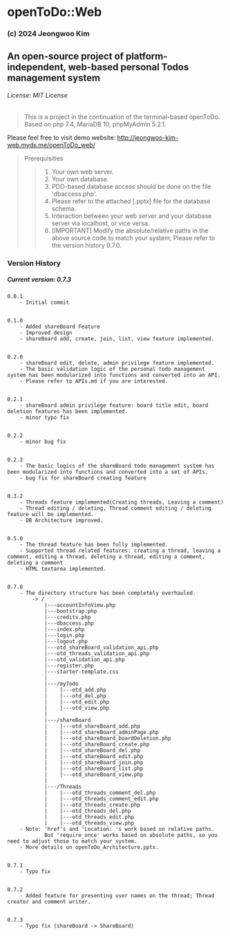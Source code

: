 # openToDo::Web
### (c) 2024 Jeongwoo Kim
## An open-source project of platform-independent, web-based personal Todos management system
###### License: MIT License

> This is a project in the continuation of the terminal-based openToDo.
> Based on php 7.4, MariaDB 10, phpMyAdmin 5.2.1.

Please feel free to visit demo website: http://jeongwoo-kim-web.myds.me/openToDo_web/

> Prerequisities
>> 1. Your own web server.
>> 2. Your own database.
>> 3. PDO-based database access should be done on the file 'dbaccess.php'.
>> 4. Please refer to the attached [.pptx] file for the database schema.
>> 5. Interaction between your web server and your database server via localhost, or vice versa.
>> 6. [IMPORTANT] Modify the absolute/relative paths in the above source code to match your system; Please refer to the version history 0.7.0.

### Version History
##### Current version: 0.7.3

    0.0.1
        - Initial commit


    0.1.0
        - Added shareBoard Feature
        - Improved design
        - shareBoard add, create, join, list, view feature implemented.


    0.2.0
        - shareBoard edit, delete, admin privilege feature implemented.
        - The basic validation logic of the personal todo management system has been modularized into functions and converted into an API.
        - Please refer to APIs.md if you are interested.

    
    0.2.1
        - shareBoard admin privilege feature: board title edit, board deletion features has been implemented.
        - minor typo fix


    0.2.2
        - minor bug fix


    0.2.3
        - The basic logics of the shareBoard todo management system has been modularized into functions and converted into a set of APIs.
        - bug fix for shareBoard creating feature


    0.3.2
        - Threads feature implemented(Creating threads, Leaving a comment)
        - Thread editing / deleting, Thread comment editing / deleting feature will be implemented.
        - DB Architecture improved.

    
    0.5.0
        - The thread feature has been fully implemented.
        - Supported thread related features: creating a thread, leaving a comment, editing a thread, deleting a thread, editing a comment, deleting a comment
        - HTML textarea implemented.


    0.7.0
        - The directory structure has been completely overhauled.
            -> /
                |---accountInfoView.php
                |---bootstrap.php
                |---credits.php
                |---dbaccess.php
                |---index.php
                |---login.php
                |---logout.php
                |---otd_shareBoard_validation_api.php
                |---otd_threads_validation_api.php
                |---otd_validation_api.php
                |---register.php
                |---starter-template.css
                |
                |---/myTodo
                |    |---otd_add.php
                |    |---otd_del.php
                |    |---otd_edit.php
                |    |---otd_view.php
                |
                |---/shareBoard
                |    |---otd_shareBoard_add.php
                |    |---otd_shareBoard_adminPage.php
                |    |---otd_shareBoard_boardDeletion.php
                |    |---otd_shareBoard_create.php
                |    |---otd_shareBoard_del.php
                |    |---otd_shareBoard_edit.php
                |    |---otd_shareBoard_join.php
                |    |---otd_shareBoard_list.php
                |    |---otd_shareBoard_view.php
                |
                |---/Threads
                |    |---otd_threads_comment_del.php
                |    |---otd_threads_comment_edit.php
                |    |---otd_threads_create.php
                |    |---otd_threads_del.php
                |    |---otd_threads_edit.php
                |    |---otd_threads_view.php
        - Note: 'href's and 'Location: 's work based on relative paths.
                But 'require_once' works based on absolute paths, so you need to adjust those to match your system.
        - More details on openToDo_Architecture.pptx.

    
    0.7.1
        - Typo fix

    
    0.7.2
        - Added feature for presenting user names on the thread; Thread creator and comment writer.


    0.7.3
        - Typo fix (shareBoard -> ShareBoard)